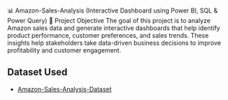 📊 Amazon-Sales-Analysis (Interactive Dashboard using Power BI, SQL & Power Query)
🧠 Project Objective
The goal of this project is to analyze Amazon sales data and generate interactive dashboards that help identify product performance, customer preferences, and sales trends. These insights help stakeholders take data-driven business decisions to improve profitability and customer engagement.
## Dataset Used
- <a href= "https://github.com/AyaanKhan1711/Data-Analysis-Dashboard/blob/main/Amazon_Combined_Data.xlsx">Amazon-Sales-Analysis-Dataset</a>
